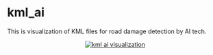 # kml_ai
This is visualization of KML files for road damage detection by AI tech.

<p align="center">
  <a href="https://getbootstrap.com/">
    <img src="https://muhamuttaqien.github.io/kml_ai/maps.png" alt="kml ai visualization">
  </a>
</p>
